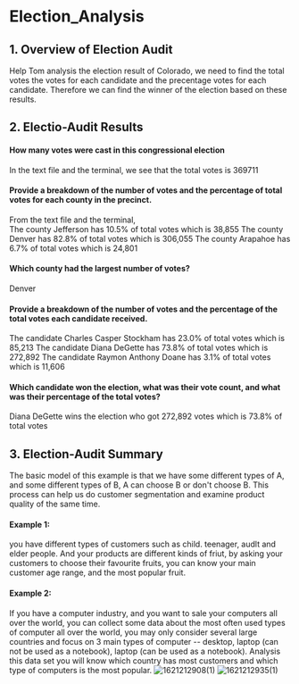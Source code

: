 # Election_Analysis
## 1. Overview of Election Audit 
Help Tom analysis the election result of Colorado, we need to find the total votes 
the votes for each candidate and the precentage votes for each candidate. Therefore 
we can find the winner of the election based on these results. 
## 2. Electio-Audit Results 
#### How many votes were cast in this congressional election
In the text file and the terminal, we see that the total votes is 369711 
#### Provide a breakdown of the number of votes and the percentage of total votes for each county in the precinct. 
From the text file and the terminal,  
The county Jefferson has 10.5% of total votes which is 38,855
The county Denver has 82.8% of total votes which is 306,055
The county Arapahoe has 6.7% of total votes which is 24,801
#### Which county had the largest number of votes? 
Denver 
#### Provide a breakdown of the number of votes and the percentage of the total votes each candidate received.
The candidate Charles Casper Stockham has 23.0% of total votes which is 85,213
The candidate Diana DeGette has 73.8% of total votes which is 272,892 
The candidate Raymon Anthony Doane has 3.1% of total votes which is 11,606
#### Which candidate won the election, what was their vote count, and what was their percentage of the total votes?
Diana DeGette wins the election who got 272,892 votes which is 73.8% of total votes 

## 3. Election-Audit Summary
The basic model of this example is that we have some different types of A, and some different types of B, A can choose 
B or don't choose B. This process can help us do customer segmentation and examine product quality of the same time. 
#### Example 1: 
you have different types of customers such as child. teenager, audlt and elder people. And your products are 
different kinds of friut, by asking your customers to choose their favourite fruits, you can know your main customer age range, 
and the most popular fruit. 
#### Example 2: 
If you have a computer industry, and you want to sale your computers all over the world, you can collect some data about 
the most often used types of computer all over the world, you may only consider several large countries and focus on 3 main types 
of computer -- desktop, laptop (can not be used as a notebook), laptop (can be used as a notebook). Analysis this data set you 
will know which country has most customers and which type of computers is the most popular. 
![1621212908(1)](https://user-images.githubusercontent.com/49871539/118419107-1724e200-b689-11eb-94b9-e84f42997c7e.png)
![1621212935(1)](https://user-images.githubusercontent.com/49871539/118419108-1724e200-b689-11eb-9d64-f1dbe141fb23.png)

